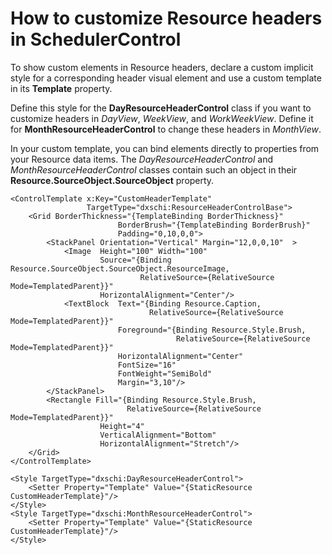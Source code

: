 # How to customize Resource headers in SchedulerControl
 
To show custom elements in Resource headers, declare a custom implicit style for a corresponding header visual element and use a custom template in its **Template** property. 
 
Define this style for the **DayResourceHeaderControl** class if you want to customize headers in *DayView*, *WeekView*, and *WorkWeekView*. Define it for **MonthResourceHeaderControl** to change these headers in *MonthView*. 
 
In your custom template, you can bind elements directly to properties from your Resource data items. The *DayResourceHeaderControl* and *MonthResourceHeaderControl* classes contain such an object in their **Resource.SourceObject.SourceObject** property. 

````xaml
<ControlTemplate x:Key="CustomHeaderTemplate" 
                 TargetType="dxschi:ResourceHeaderControlBase">
    <Grid BorderThickness="{TemplateBinding BorderThickness}"
                        BorderBrush="{TemplateBinding BorderBrush}"
                        Padding="0,10,0,0">
        <StackPanel Orientation="Vertical" Margin="12,0,0,10"  >
            <Image  Height="100" Width="100"
                    Source="{Binding Resource.SourceObject.SourceObject.ResourceImage,
                             RelativeSource={RelativeSource Mode=TemplatedParent}}"
                    HorizontalAlignment="Center"/>
            <TextBlock  Text="{Binding Resource.Caption, 
                               RelativeSource={RelativeSource Mode=TemplatedParent}}" 
                        Foreground="{Binding Resource.Style.Brush, 
                                     RelativeSource={RelativeSource Mode=TemplatedParent}}"
                        HorizontalAlignment="Center"
                        FontSize="16"
                        FontWeight="SemiBold"
                        Margin="3,10"/>
        </StackPanel>
        <Rectangle Fill="{Binding Resource.Style.Brush, 
                          RelativeSource={RelativeSource Mode=TemplatedParent}}" 
                    Height="4" 
                    VerticalAlignment="Bottom" 
                    HorizontalAlignment="Stretch"/>
    </Grid>
</ControlTemplate>

<Style TargetType="dxschi:DayResourceHeaderControl">
    <Setter Property="Template" Value="{StaticResource CustomHeaderTemplate}"/>
</Style>
<Style TargetType="dxschi:MonthResourceHeaderControl">
    <Setter Property="Template" Value="{StaticResource CustomHeaderTemplate}"/>
</Style>
 ````

